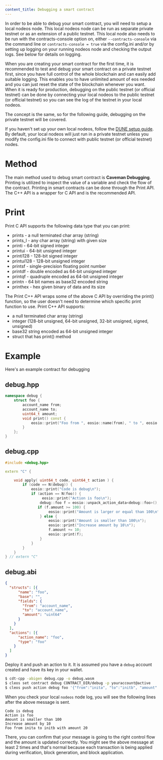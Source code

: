 ```yaml
---
content_title: Debugging a smart contract
---
```


In order to be able to debug your smart contract, you will need to setup a local nodeos node. This local nodeos node can be run as separate private testnet or as an extension of a public testnet.  This local node also needs to be run with the contracts-console option on, either `--contracts-console` via the command line or `contracts-console = true` via the config.ini and/or by setting up logging on your running nodeos node and checking the output logs. See below for details on logging.

When you are creating your smart contract for the first time, it is recommended to test and debug your smart contract on a private testnet first, since you have full control of the whole blockchain and can easily add suitable logging. This enables you to have unlimited amount of eos needed and you can just reset the state of the blockchain whenever you want. When it is ready for production, debugging  on the public testnet (or official testnet) can be done by connecting your local nodeos to the public testnet (or official testnet) so you can see the log of the testnet in your local nodeos.

The concept is the same, so for the following guide, debugging on the private testnet will be covered.

If you haven't set up your own local nodeos, follow the [DUNE setup guide](https://github.com/fullon-labs/DUNE#readme). By default, your local nodeos will just run in a private testnet unless you modify the config.ini file to connect with public testnet (or official testnet) nodes.

# Method

The main method used to debug smart contract is **Caveman Debugging**. Printing is utilized to inspect the value of a variable and check the flow of the contract. Printing in smart contracts can be done through the Print API. The C++ API is a wrapper for C API and is the recommended API.

# Print

Print C API supports the following data type that you can print:
- prints - a null terminated char array (string)
- prints_l - any char array (string) with given size
- printi - 64-bit signed integer
- printui - 64-bit unsigned integer 
- printi128 - 128-bit signed integer
- printui128 - 128-bit unsigned integer
- printsf - single-precision floating point number
- printdf - double encoded as 64-bit unsigned integer
- printqf - quadruple encoded as 64-bit unsigned integer
- printn - 64 bit names as base32 encoded string
- printhex - hex given binary of data and its size 

The Print C++ API wraps some of the above C API by overriding the print() function, so the user doesn't need to determine which specific print function to use. Print C++ API supports:
- a null terminated char array (string)
- integer (128-bit unsigned, 64-bit unsigned, 32-bit unsigned, signed, unsigned)
- base32 string encoded as 64-bit unsigned integer
- struct that has print() method

# Example
Here's an example contract for debugging

## debug.hpp

```cpp
namespace debug {
    struct foo {
        account_name from;
        account_name to;
        uint64_t amount;
        void print() const {
            eosio::print("Foo from ", eosio::name(from), " to ", eosio::name(to), " with amount ", amount, "\n");
        }
    };
}
```
## debug.cpp

```cpp
#include <debug.hpp>

extern "C" {

    void apply( uint64_t code, uint64_t action ) {
        if (code == N(debug)) {
            eosio::print("Code is debug\n");
            if (action == N(foo)) {
                 eosio::print("Action is foo\n");
                debug::foo f = eosio::unpack_action_data<debug::foo>();
               if (f.amount >= 100) {
                    eosio::print("Amount is larger or equal than 100\n");
                } else {
                    eosio::print("Amount is smaller than 100\n");
                    eosio::print("Increase amount by 10\n");
                    f.amount += 10;
                    eosio::print(f);
                }
            }
        }
    }
} // extern "C"
```
## debug.abi

```json
{
  "structs": [{
      "name": "foo",
      "base": "",
      "fields": {
        "from": "account_name",
        "to": "account_name",
        "amount": "uint64"
      }
    }
  ],
  "actions": [{
      "action_name": "foo",
      "type": "foo"
    }
  ]
}
```
Deploy it and push an action to it. It is assumed you have a `debug` account created and have its key in your wallet.

```bash
$ cdt-cpp -abigen debug.cpp -o debug.wasm
$ cleos set contract debug CONTRACT_DIR/debug -p youraccount@active
$ cleos push action debug foo '{"from":"inita", "to":"initb", "amount":10}' --scope debug
```

When you check your local `nodeos` node log, you will see the following lines after the above message is sent.

```
Code is debug
Action is foo
Amount is smaller than 100
Increase amount by 10
Foo from inita to initb with amount 20
```

There, you can confirm that your message is going to the right control flow and the amount is updated correctly. You might see the above message at least 2 times and that's normal because each transaction is being applied during verification, block generation, and block application.